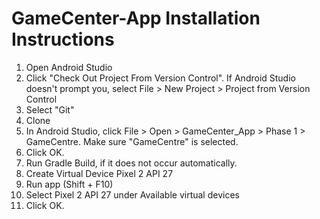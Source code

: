 # GameCenter-App Installation Instructions

1. Open Android Studio
2. Click "Check Out Project From Version Control". If Android Studio doesn't prompt you, select File > New Project > Project from Version Control 
3. Select "Git"
4. Clone 
5. In Android Studio, click File > Open > GameCenter_App > Phase 1 > GameCentre. Make sure "GameCentre" is selected.
6. Click OK.
7. Run Gradle Build, if it does not occur automatically.
8. Create Virtual Device Pixel 2 API 27
9. Run app (Shift + F10)
10. Select Pixel 2 API 27 under Available virtual devices
11. Click OK.
